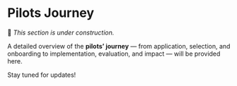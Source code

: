# Pilots Journey  

🚧 *This section is under construction.*  

A detailed overview of the **pilots’ journey** — from application, selection, and onboarding to implementation, evaluation, and impact — will be provided here.  

Stay tuned for updates!  